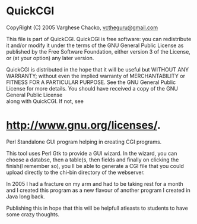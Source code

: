 QuickCGI
========

CopyRight (C) 2005 Varghese Chacko, vctheguru@gmail.com

This file is part of QuickCGI.
QuickCGI is free software: you can redistribute it and/or modify
it under the terms of the GNU General Public License as published by
the Free Software Foundation, either version 3 of the License, or
(at your option) any later version.

QuickCGI is distributed in the hope that it will be useful
but WITHOUT ANY WARRANTY; without even the implied warranty of
MERCHANTABILITY or FITNESS FOR A PARTICULAR PURPOSE.  See the
GNU General Public License for more details.
You should have received a copy of the GNU General Public License	
along with QuickCGI.  If not, see 

<http://www.gnu.org/licenses/>.
======================================================================


Perl Standalone GUI program helping in creating CGI programs.

This tool uses Perl Gtk to provide a GUI wizard. In the wizard, 
you can choose a databse, then a table(s, then fields and finally 
on clicking the finish(I remember so), you ll be able to generate 
a CGI file that you could upload directly to the chi-bin directory 
of the webserver. 

In 2005 I had a fracture on my arm and had to be taking rest for a 
month and I created this program as a new flavour of another 
program I created in Java long back.

Publishing this in hope that this will be helpfull atleasts to students 
to have some crazy thoughts.

